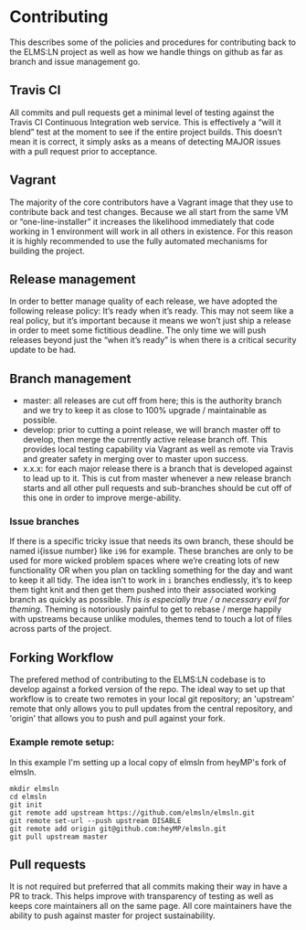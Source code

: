 # Contributing
This describes some of the policies and procedures for contributing back to the ELMS:LN project as well as how we handle things on github as far as branch and issue management go.

## Travis CI
All commits and pull requests get a minimal level of testing against the Travis CI Continuous Integration web service. This is effectively a “will it blend” test at the moment to see if the entire project builds. This doesn’t mean it is correct, it simply asks as a means of detecting MAJOR issues with a pull request prior to acceptance.

## Vagrant
The majority of the core contributors have a Vagrant image that they use to contribute back and test changes. Because we all start from the same VM or “one-line-installer” it increases the likelihood immediately that code working in 1 environment will work in all others in existence. For this reason it is highly recommended to use the fully automated mechanisms for building the project.

## Release management
In order to better manage quality of each release, we have adopted the following release policy: It’s ready when it’s ready. This may not seem like a real policy, but it’s important because it means we won’t just ship a release in order to meet some fictitious deadline. The only time we will push releases beyond just the “when it’s ready” is when there is a critical security update to be had.

## Branch management
- master: all releases are cut off from here; this is the authority branch and we try to keep it as close to 100% upgrade / maintainable as possible.
- develop: prior to cutting a point release, we will branch master off to develop, then merge the currently active release branch off. This provides local testing capability via Vagrant as well as remote via Travis and greater safety in merging over to master upon success. 
- x.x.x: for each major release there is a branch that is developed against to lead up to it. This is cut from master whenever a new release branch starts and all other pull requests and sub-branches should be cut off of this one in order to improve merge-ability.

### Issue branches
If there is a specific tricky issue that needs its own branch, these should be named i{issue number} like `i96` for example. These branches are only to be used for more wicked problem spaces where we’re creating lots of new functionality OR when you plan on tackling something for the day and want to keep it all tidy. The idea isn’t to work in `i` branches endlessly, it’s to keep them tight knit and then get them pushed into their associated working branch as quickly as possible. *This is especially true / a necessary evil for theming*. Theming is notoriously painful to get to rebase / merge happily with upstreams because unlike modules, themes tend to touch a lot of files across parts of the project.

## Forking Workflow
The prefered method of contributing to the ELMS:LN codebase is to develop against a forked version of the repo. The ideal way to set up that workflow is to create two remotes in your local git repository; an 'upstream' remote that only allows you to pull updates from the central repository, and 'origin' that allows you to push and pull against your fork.

### Example remote setup:
In this example I'm setting up a local copy of elmsln from heyMP's fork of elmsln.
```
mkdir elmsln
cd elmsln
git init
git remote add upstream https://github.com/elmsln/elmsln.git
git remote set-url --push upstream DISABLE
git remote add origin git@github.com:heyMP/elmsln.git
git pull upstream master
```

## Pull requests
It is not required but preferred that all commits making their way in have a PR to track. This helps improve with transparency of testing as well as keeps core maintainers all on the same page. All core maintainers have the ability to push against master for project sustainability.
